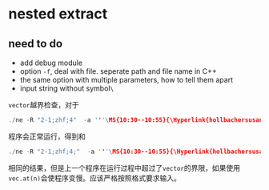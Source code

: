 # nested extract

## need to do 
- add debug module
- option `-f`, deal with file. seperate path and file name in C++
- the same option with multiple parameters, how to tell them apart
- input string without symbol`\`

`vector`越界检查，对于
```cpp
./ne -R "2-1;zhf;4"  -a '''\MS{10:30--10:55}{\Hyperlink{hollbachersusanne}{H\"{o}llbacher, Susanne} }{}{AMCS, KAUST}{\nGradient-consistent finite}'''
```
程序会正常运行，得到和
```cpp
./ne -R "2-1;zhf;4;"  -a '''\MS{10:30--10:55}{\Hyperlink{hollbachersusanne}{H\"{o}llbacher, Susanne} }{}{AMCS, KAUST}{\nGradient-consistent finite}'''
```
相同的结果，但是上一个程序在运行过程中超过了`vector`的界限，如果使用`vec.at(n)`会使程序变慢。应该严格按照格式要求输入。